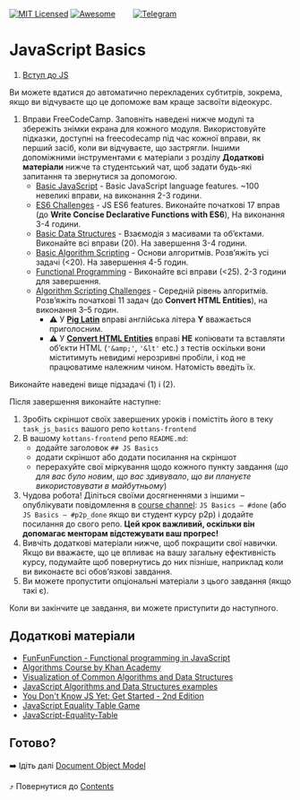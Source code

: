 [![MIT Licensed][icon-mit]][license]
[![Awesome][icon-awesome]][awesome]
&nbsp;&nbsp;&nbsp;&nbsp;&nbsp;&nbsp;
[![Telegram][icon-chat]][chat]

# JavaScript Basics

1. [Вступ до JS](https://www.coursera.org/learn/html-css-javascript-for-web-developers/home/week/4)

  Ви можете вдатися до автоматично перекладених субтитрів, зокрема, якщо ви відчуваєте що
  це допоможе вам краще засвоїти відеокурс.

1. Вправи FreeCodeCamp. Заповніть наведені нижче модулі та збережіть знімки екрана для кожного модуля.
   Використовуйте підказки, доступні на freecodecamp під час кожної вправи, як перший засіб, коли ви відчуваєте, що застрягли.
   Іншими допоміжними інструментами є матеріали з розділу **Додаткові матеріали** нижче
   та студентський чат, щоб задати будь-які запитання та звернутися за допомогою.
   - [Basic JavaScript](https://learn.freecodecamp.org/javascript-algorithms-and-data-structures/basic-javascript/) -
     Basic JavaScript language features. ~100 невеликі вправи, на виконання 2-3 години.
   - [ES6 Challenges](https://learn.freecodecamp.org/javascript-algorithms-and-data-structures/es6/) -
     JS ES6 features. Виконайте початкові 17 вправ (до **Write Concise Declarative Functions with ES6**),
     На виконання 3-4 години.
   - [Basic Data Structures](https://learn.freecodecamp.org/javascript-algorithms-and-data-structures/basic-data-structures/) -
     Взаємодія з масивами та об’єктами. Виконайте всі вправи (20). На завершення 3-4 години.
   - [Basic Algorithm Scripting](https://learn.freecodecamp.org/javascript-algorithms-and-data-structures/basic-algorithm-scripting/) -
     Основи алгоритмів. Розв’яжіть усі задачі (<20). На завершення 4-5 годин.
   - [Functional Programming](https://learn.freecodecamp.org/javascript-algorithms-and-data-structures/functional-programming/) -
     Виконайте всі вправи (<25). 2-3 години для завершення.
   - [Algorithm Scripting Challenges](https://learn.freecodecamp.org/javascript-algorithms-and-data-structures/intermediate-algorithm-scripting) -
      Середній рівень алгоритмів. Розв’яжіть початкові 11 задач (до **Convert HTML Entities**), на виконання 3–5 годин.
     - :warning: У [**Pig Latin**](https://learn.freecodecamp.org/javascript-algorithms-and-data-structures/intermediate-algorithm-scripting/pig-latin/)
       вправі англійська літера **Y** вважається приголосним.
     - :warning: У [**Convert HTML Entities**](https://learn.freecodecamp.org/javascript-algorithms-and-data-structures/intermediate-algorithm-scripting/convert-html-entities)
       вправі **НЕ** копіювати та вставляти об’єкти HTML (`'&amp;'`, `'&lt'` etc.) з тестів
       оскільки вони міститимуть невидимі нерозривні пробіли, і код не працюватиме належним чином. Натомість введіть їх.

Виконайте наведені вище підзадачі (1) і (2).

Після завершення виконайте наступне:
1. Зробіть скріншот своїх завершених уроків
   і помістіть його в теку `task_js_basics`
   вашого репо `kottans-frontend`
1. В вашому `kottans-frontend` репо `README.md`:
   - додайте заголовок `## JS Basics`
   - додати скріншот або додати посилання на скріншот
   - перерахуйте свої міркування щодо кожного пункту завдання
     (_що для вас було новим_, _що вас здивувало_, _що ви плануєте використовувати в майбутньому_)
1. Чудова робота! Діліться своїми досягненнями з іншими –
   опублікувати повідомлення в [course channel][chat]:
   `JS Basics — #done` (або `JS Basics — #p2p_done` якщо ви студент курсу p2p) і додайте посилання до свого репо. **Цей крок важливий, оскільки він допомагає менторам відстежувати ваш прогрес!**
1. Вивчіть додаткові матеріали нижче, щоб покращити свої навички.
    Якщо ви вважаєте, що це впливає на вашу загальну ефективність курсу, подумайте щоб
    повернутись до них пізніше, наприклад коли ви виконаєте всі обов’язкові завдання.
1. Ви можете пропустити опціональні матеріали з цього завдання (якщо такі є).

Коли ви закінчите це завдання, ви можете приступити до наступного.

## Додаткові матеріали

- [FunFunFunction - Functional programming in JavaScript](https://www.youtube.com/playlist?list=PL0zVEGEvSaeEd9hlmCXrk5yUyqUag-n84)
- [Algorithms Course by Khan Academy](https://www.khanacademy.org/computing/computer-science/algorithms)
- [Visualization of Common Algorithms and Data Structures](https://www.cs.usfca.edu/~galles/visualization/Algorithms.html)
- [JavaScript Algorithms and Data Structures examples](https://github.com/trekhleb/javascript-algorithms)
- [You Don't Know JS Yet: Get Started - 2nd Edition](https://github.com/getify/You-Dont-Know-JS/tree/2nd-ed/get-started)
- [JavaScript Equality Table Game](https://eqeq.js.org/)
- [JavaScript-Equality-Table](https://dorey.github.io/JavaScript-Equality-Table/)

## Готово?

➡️ Ідіть далі [Document Object Model](js-dom.md)

⤴️ Повернутися до [Contents](../contents.md)


[icon-chat]: https://img.shields.io/badge/chat-on%20telegram-blue.svg
[icon-mit]: https://img.shields.io/badge/license-MIT-blue.svg
[icon-awesome]: https://cdn.rawgit.com/sindresorhus/awesome/d7305f38d29fed78fa85652e3a63e154dd8e8829/media/badge.svg

[license]: https://github.com/Kottans/web/blob/master/LICENSE.md
[awesome]: https://github.com/sindresorhus/awesome#front-end-development
[chat]: https://t.me/joinchat/CX8EF1JmLm9IM6J6oy2U7Q
